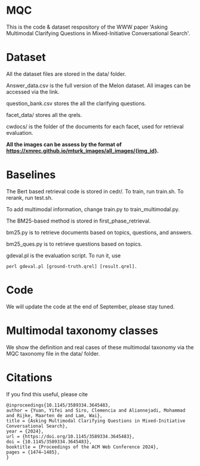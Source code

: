 # MQC
This is the code & dataset respository of the WWW paper 'Asking Multimodal Clarifying Questions in Mixed-Initiative Conversational Search'.

# Dataset
All the dataset files are stored in the data/ folder. 

Answer_data.csv is the full version of the Melon dataset. All images can be accessed via the link.

question_bank.csv stores the all the clarifying questions. 

facet_data/ stores all the qrels.

cwdocs/ is the folder of the documents for each facet, used for retrieval evaluation. 

**All the images can be assess by the format of https://xmrec.github.io/mturk_images/all_images/{img_id}.**

# Baselines
The Bert based retrieval code is stored in cedr/. To train, run train.sh. To rerank, run test.sh. 

To add multimodal information, change train.py to train_multimodal.py.

The BM25-based method is stored in first_phase_retrieval. 

bm25.py is to retrieve documents based on topics, questions, and answers.

bm25_ques.py is to retrieve questions based on topics.

gdeval.pl is the evaluation script. To run it, use 
```
perl gdeval.pl [ground-truth.qrel] [result.qrel].
```

# Code

We will update the code at the end of September, please stay tuned.


# Multimodal taxonomy classes
We show the definition and real cases of these multimodal taxonomy via the MQC taxonomy file in the data/ folder.

# Citations
If you find this useful, please cite
```
@inproceedings{10.1145/3589334.3645483,
author = {Yuan, Yifei and Siro, Clemencia and Aliannejadi, Mohammad and Rijke, Maarten de and Lam, Wai},
title = {Asking Multimodal Clarifying Questions in Mixed-Initiative Conversational Search},
year = {2024},
url = {https://doi.org/10.1145/3589334.3645483},
doi = {10.1145/3589334.3645483},
booktitle = {Proceedings of the ACM Web Conference 2024},
pages = {1474–1485},
}
```
